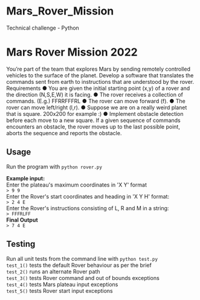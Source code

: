 # Mars_Rover_Mission
Technical challenge - Python
# Mars Rover Mission 2022

You’re part of the team that explores Mars by sending remotely controlled vehicles to the surface
of the planet. Develop a software that translates the commands sent from earth to instructions
that are understood by the rover.
Requirements
● You are given the initial starting point (x,y) of a rover and the direction (N,S,E,W)
it is facing.
● The rover receives a collection of commands. (E.g.) FFRRFFFRL
● The rover can move forward (f).
● The rover can move left/right (l,r).
● Suppose we are on a really weird planet that is square. 200x200 for example :)
● Implement obstacle detection before each move to a new square. If a given
sequence of commands encounters an obstacle, the rover moves up to the last
possible point, aborts the sequence and reports the obstacle.
## Usage
Run the program with `python rover.py`  
  
**Example input:**  
Enter the plateau's maximum coordinates in 'X Y' format  
`> 9 9`  
Enter the Rover's start coordinates and heading in 'X Y H' format:  
`> 2 4 E`  
Enter the Rover's instructions consisting of L, R and M in a string:  
`> FFFRLFF`  
**Final Output**  
`> 7 4 E`  

## Testing
Run all unit tests from the command line with `python test.py`  
`test_1()` tests the default Rover behaviour as per the brief  
`test_2()` runs an alternate Rover path   
`test_3()` tests Rover command and out of bounds exceptions  
`test_4()` tests Mars plateau input exceptions  
`test_5()` tests Rover start input exceptions  

